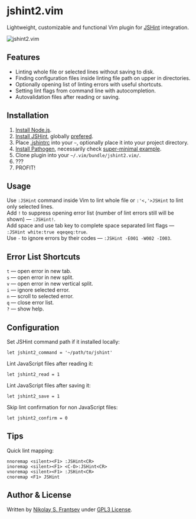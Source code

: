 # jshint2.vim

Lightweight, customizable and functional Vim plugin for [JSHint](http://jshint.com/) integration.

![jshint2.vim](https://raw.github.com/Shutnik/jshint2.vim/master/screenshot.png)

## Features

* Linting whole file or selected lines without saving to disk.
* Finding configuration files inside linting file path on upper in directories.
* Optionally opening list of linting errors with useful shortcuts.
* Setting lint flags from command line with autocompletion.
* Autovalidation files after reading or saving.

## Installation

1. [Install Node.js](https://github.com/joyent/node/wiki/Installing-Node.js-via-package-manager).
2. [Install JSHint](http://jshint.com/install/), globally [prefered](#configuration).
3. Place [.jshintrc](http://www.jshint.com/docs/#config) into your `~`, optionally place it into your project directory.
4. [Install Pathogen](https://github.com/tpope/vim-pathogen#installation), necessarily check [super-minimal example](https://github.com/tpope/vim-pathogen#runtime-path-manipulation).
5. Clone plugin into your `~/.vim/bundle/jshint2.vim/`.
6. ???
7. PROFIT!

## Usage

Use `:JSHint` command inside Vim to lint whole file or `:'<,'>JSHint` to lint only selected lines.  
Add `!` to suppress opening error list (number of lint errors still will be shown) — `:JSHint!`.  
Add space and use tab key to complete space separated lint flags — `:JSHint white:true eqeqeq:true`.  
Use `-` to ignore errors by their codes — `:JSHint -E001 -W002 -I003`.  

## Error List Shortcuts

`t` — open error in new tab.  
`s` — open error in new split.  
`v` — open error in new vertical split.  
`i` — ignore selected error.  
`n` — scroll to selected error.  
`q` — close error list.  
`?` — show help.  

## Configuration

Set JSHint command path if it installed locally:

```vim
let jshint2_command = '~/path/to/jshint'
```

Lint JavaScript files after reading it:

```vim
let jshint2_read = 1
```

Lint JavaScript files after saving it:

```vim
let jshint2_save = 1
```

Skip lint confirmation for non JavaScript files:

```vim
let jshint2_confirm = 0
```

## Tips

Quick lint mapping:

```vim
nnoremap <silent><F1> :JSHint<CR>
inoremap <silent><F1> <C-O>:JSHint<CR>
vnoremap <silent><F1> :JSHint<CR>
cnoremap <F1> JSHint
```

## Author & License

Written by [Nikolay S. Frantsev](http://frantsev.ru/) under [GPL3 License](http://www.gnu.org/licenses/gpl.html).
